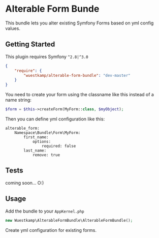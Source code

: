 Alterable Form Bunde
==============

This bundle lets you alter existing Symfony Forms based on yml config values.

Getting Started
-------
This plugin requires Symfony `^2.8|^3.0`

```JSON
{
    "require": {
        "wuestkamp/alterable-form-bundle": "dev-master"
    }
}
```

You need to create your form using the classname like this instead of a name string:

```php
$form = $this->createForm(MyForm::class, $myObject);
```

Then you can define yml configuration like this:

```YML
alterable_form:
    Namespace\Bundle\Form\MyForm:
        first_name:
            options:
                required: false
        last_name:
            remove: true
```

Tests
-------
coming soon... O:)

Usage
-------
Add the bundle to your `AppKernel.php`

```php
new Wuestkamp\AlterableFormBundle\AlterableFormBundle();
```

Create yml configuration for existing forms.